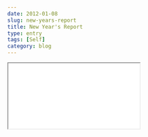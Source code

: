```yaml
---
date: 2012-01-08
slug: new-years-report
title: New Year's Report
type: entry
tags: [Self]
category: blog
---
```

<iframe id="archived_wp_blog" src="/archived_wp_blog/www.philipbjorge.com/2012/01/08/new-years-report/index.html" scrolling="no"></iframe>
<script src="/js/jquery-iframe-auto-height.js" type="text/javascript"></script>
<script type="text/javascript">$("#archived_wp_blog").iframeAutoHeight();</script>